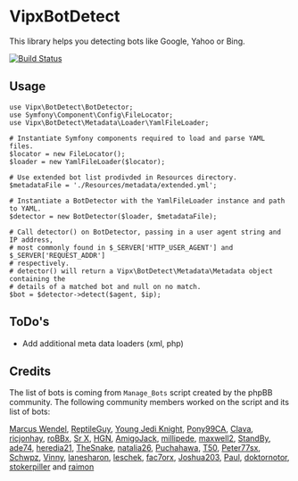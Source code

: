 # VipxBotDetect

This library helps you detecting bots like Google, Yahoo or Bing.

[![Build Status](https://secure.travis-ci.org/lennerd/vipx-bot-detect.png)](http://travis-ci.org/lennerd/vipx-bot-detect)

## Usage

    use Vipx\BotDetect\BotDetector;
    use Symfony\Component\Config\FileLocator;
    use Vipx\BotDetect\Metadata\Loader\YamlFileLoader;

    # Instantiate Symfony components required to load and parse YAML files.
    $locator = new FileLocator();
    $loader = new YamlFileLoader($locator);

    # Use extended bot list prodivded in Resources directory.
    $metadataFile = './Resources/metadata/extended.yml';

    # Instantiate a BotDetector with the YamlFileLoader instance and path to YAML.
    $detector = new BotDetector($loader, $metadataFile);

    # Call detector() on BotDetector, passing in a user agent string and IP address,
    # most commonly found in $_SERVER['HTTP_USER_AGENT'] and $_SERVER['REQUEST_ADDR']
    # respectively.
    # detector() will return a Vipx\BotDetect\Metadata\Metadata object containing the 
    # details of a matched bot and null on no match.
    $bot = $detector->detect($agent, $ip);

## ToDo's

- Add additional meta data loaders (xml, php)

## Credits

The list of bots is coming from `Manage_Bots` script created by the phpBB community. The following community members worked on the script and its list of bots:

[Marcus Wendel](http://www.phpbb.com/community/memberlist.php?mode=viewprofile&u=6152), [ReptileGuy](http://www.phpbb.com/community/memberlist.php?mode=viewprofile&u=447165), [Young Jedi Knight](http://www.phpbb.com/community/memberlist.php?mode=viewprofile&u=962935), [Pony99CA](http://www.phpbb.com/community/memberlist.php?mode=viewprofile&u=143537), [Clava](http://www.phpbb.com/community/memberlist.php?mode=viewprofile&u=353237), [ricjonhay](http://www.phpbb.com/community/memberlist.php?mode=viewprofile&u=1222875), [roBBx](http://www.phpbb.com/community/memberlist.php?mode=viewprofile&u=467205), [Sr X](http://www.phpbb.com/community/memberlist.php?mode=viewprofile&u=298330), [HGN](http://www.phpbb.com/community/memberlist.php?mode=viewprofile&u=821755), [AmigoJack](http://www.phpbb.com/community/memberlist.php?mode=viewprofile&u=1289605), [millipede](http://www.phpbb.com/community/memberlist.php?mode=viewprofile&u=482675), [maxwell2](http://www.phpbb.com/community/memberlist.php?mode=viewprofile&u=951565), [StandBy](http://www.phpbb.com/community/memberlist.php?mode=viewprofile&u=1288269), [ade74](http://www.phpbb.com/community/memberlist.php?mode=viewprofile&u=1296329), [heredia21](http://www.phpbb.com/community/memberlist.php?mode=viewprofile&u=1273765), [TheSnake](http://www.phpbb.com/community/memberlist.php?mode=viewprofile&u=265871), [natalia26](http://www.phpbb.com/community/memberlist.php?mode=viewprofile&u=1287940), [Puchahawa](http://www.phpbb.com/community/memberlist.php?mode=viewprofile&u=1305487), [T50](http://www.phpbb.com/community/memberlist.php?mode=viewprofile&u=317815), [Peter77sx](http://www.phpbb.com/community/memberlist.php?mode=viewprofile&u=216463), [Schwpz](http://www.phpbb.com/community/memberlist.php?mode=viewprofile&u=61230), [Vinny](http://www.phpbb.com/community/memberlist.php?mode=viewprofile&u=1065865), [lanesharon](http://www.phpbb.com/community/memberlist.php?mode=viewprofile&u=94198), [leschek](http://www.phpbb.com/community/memberlist.php?mode=viewprofile&u=261820), [fac7orx](http://www.phpbb.com/community/memberlist.php?mode=viewprofile&u=848165), [Joshua203](http://www.phpbb.com/community/memberlist.php?mode=viewprofile&u=1047325), [Paul](http://www.phpbb.com/community/memberlist.php?mode=viewprofile&u=153860), [doktornotor](http://www.phpbb.com/community/memberlist.php?mode=viewprofile&u=1330502), [stokerpiller](http://www.phpbb.com/community/memberlist.php?mode=viewprofile&u=302443) and [raimon](http://www.phpbb.com/community/memberlist.php?mode=viewprofile&u=253197)

